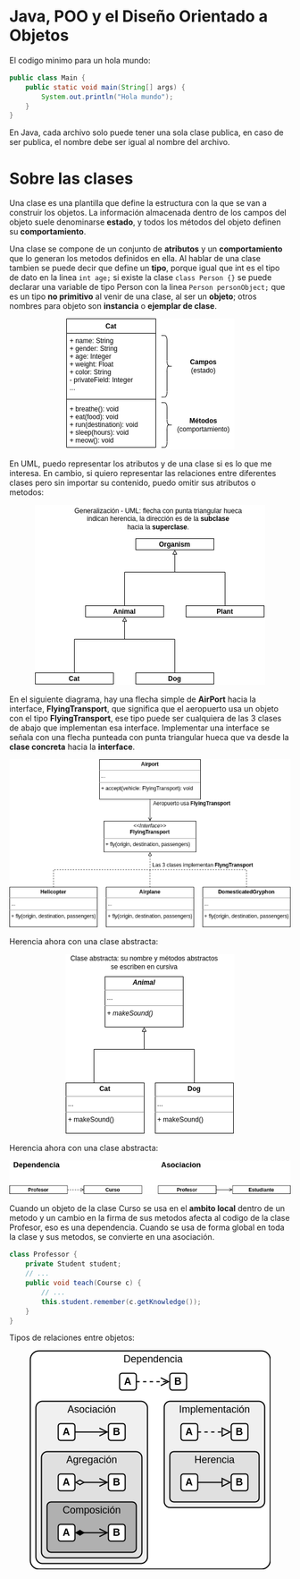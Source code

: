 # Java, POO y el Diseño Orientado a Objetos

El codigo minimo para un hola mundo:

```java
public class Main {
    public static void main(String[] args) {
        System.out.println("Hola mundo");
    }
}
```

En Java, cada archivo solo puede tener una sola clase publica,
en caso de ser publica, el nombre debe ser igual al nombre del
archivo.

# Sobre las clases

Una clase es una plantilla que define la estructura con la que
se van a construir los objetos. La información almacenada dentro
de los campos del objeto suele denominarse **estado**, y
todos los métodos del objeto definen su **comportamiento**.

Una clase se compone de un conjunto de **atributos** y un 
**comportamiento** que lo generan los metodos definidos en ella.
Al hablar de una clase tambien se puede decir que define un
**tipo**, porque igual que int es el tipo de dato en la linea
`int age;` si existe la clase `class Person {}` se puede
declarar una variable de tipo Person con la linea
`Person personObject;` que es un tipo **no primitivo** al venir
de una clase, al ser un **objeto**; otros nombres para objeto
son **instancia** o **ejemplar de clase**.

<p style="text-align: center;">
<img src="java/img/simbologia.png"
     alt="Simbología de UML"
     style="background-color: #8ac;" />
</p>

En UML, puedo representar los atributos y de una clase si es lo
que me interesa. En cambio, si quiero representar las relaciones
entre diferentes clases pero sin importar su contenido, puedo
omitir sus atributos o metodos:

<p style="text-align: center;">
<img src="java/img/herencia.png"
     alt="Herencia en UML"
     style="background-color: #8ac;" />
</p>

En el siguiente diagrama, hay una flecha simple de **AirPort**
hacia la interface, **FlyingTransport**, que significa que el
aeropuerto usa un objeto con el tipo **FlyingTransport**, ese
tipo puede ser cualquiera de las 3 clases de abajo que implementan
esa interface. Implementar una interface se señala con una flecha
punteada con punta triangular hueca que va desde la
**clase concreta** hacia la **interface**.

<p style="text-align: center;">
<img src="java/img/interfaces.png"
     alt="Interfaces en UML"
     style="background-color: #8ac;" />
</p>

Herencia ahora con una clase abstracta:

<p style="text-align: center;">
<img src="java/img/clase-abstracta.png"
     alt="Clases abstractas en UML"
     style="background-color: #8ac;" />
</p>

Herencia ahora con una clase abstracta:

<p style="text-align: center;">
<img src="java/img/dependencia-asociacion.png"
     alt="Representacion de dependencia y de asociacion UML"
     style="background-color: #8ac;" />
</p>

Cuando un objeto de la clase Curso se usa en el
**ambito local** dentro de un metodo y un cambio en la firma
de sus metodos afecta al codigo de la clase Profesor, eso es
una dependencia. Cuando se usa de forma global en toda la clase
y sus metodos, se convierte en una asociación.

```java
class Professor {
    private Student student;
    // ...
    public void teach(Course c) {
        // ...
        this.student.remember(c.getKnowledge());
    }
}
```

Tipos de relaciones entre objetos:

<p style="text-align: center;">
<img src="java/img/tipos-relacion-poo.png"
     alt="Representacion de dependencia y de asociacion UML"
     style="background-color: #8ac;" />
</p>

